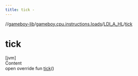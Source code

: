 ```yaml
---
title: tick -
---
```

//[gameboy-lib](../../index.md)/[gameboy.cpu.instructions.loads](../index.md)/[LDI_A_HL](index.md)/[tick](tick.md)



# tick  
[jvm]  
Content  
open override fun [tick](tick.md)()  



